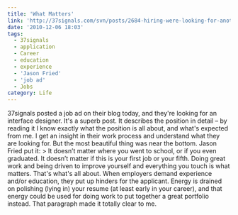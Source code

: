 ```yaml
---
title: 'What Matters'
link: 'http://37signals.com/svn/posts/2684-hiring-were-looking-for-another-web-app-interface-designer'
date: '2010-12-06 18:03'
tags:
  - 37signals
  - application
  - Career
  - education
  - experience
  - 'Jason Fried'
  - 'job ad'
  - Jobs
category: Life
---
```


37signals posted a job ad on their blog today, and they're looking for an interface designer. It's a superb post. It describes the position in detail – by reading it I know exactly what the position is all about, and what's expected from me. I get an insight in their work process and understand what they are looking for. But the most beautiful thing was near the bottom. Jason Fried put it: > It doesn’t matter where you went to school, or if you even graduated. It doesn’t matter if this is your first job or your fifth. Doing great work and being driven to improve yourself and everything you touch is what matters.
That's what's all about. When employers demand experience and/or education, they put up hinders for the applicant. Energy is drained on polishing (lying in) your resume (at least early in your career), and that energy could be used for doing work to put together a great portfolio instead. That paragraph made it totally clear to me.
